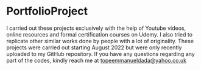 # PortfolioProject
I carried out these projects exclusively with the help of Youtube videos, online resources and formal certification courses on Udemy.
I also tried to replicate other similar works done by people with a lot of originality.
These projects were carried out starting August 2022 but were only recently uploaded to my GitHub repository.
If you have any questions regarding any part of the codes, kindly reach me at topeemmanueldada@yahoo.co.uk

